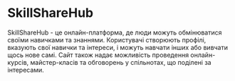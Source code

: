 # SkillShareHub
SkillShareHub - це онлайн-платформа, де люди можуть обмінюватися своїми навичками та знаннями. Користувачі створюють профілі, вказують свої навички та інтереси, і можуть навчати інших або вивчати щось нове самі. Сайт також надає можливість проведення онлайн-курсів, майстер-класів та обговорень у спільнотах, що поділені за інтересами.
